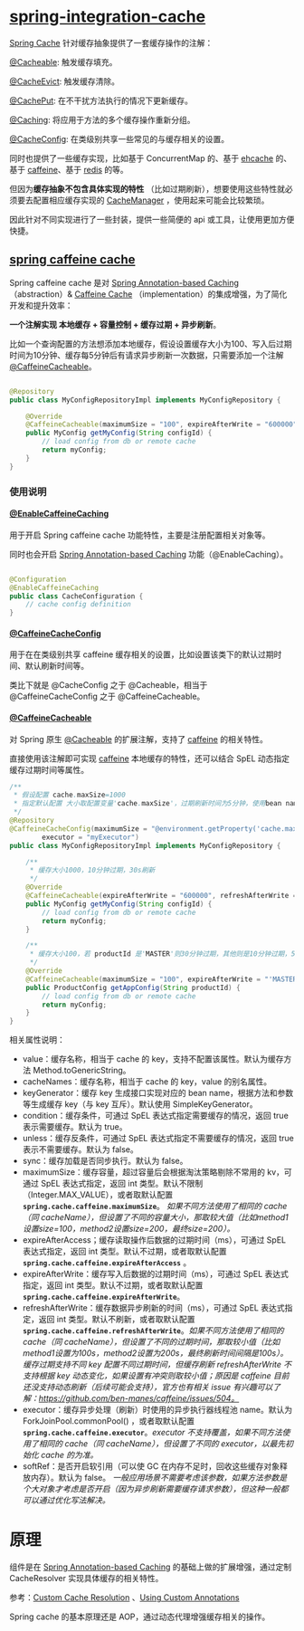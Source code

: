 # [spring-integration-cache](https://github.com/ayoungbear/spring-integration/tree/main/spring-integration-cache)

[Spring Cache](https://docs.spring.io/spring-framework/docs/5.3.x/reference/html/integration.html#cache)
针对缓存抽象提供了一套缓存操作的注解：

[@Cacheable](https://docs.spring.io/spring-framework/docs/5.3.x/reference/html/integration.html#cache-annotations-cacheable):
触发缓存填充。

[@CacheEvict](https://docs.spring.io/spring-framework/docs/5.3.x/reference/html/integration.html#cache-annotations-evict):
触发缓存清除。

[@CachePut](https://docs.spring.io/spring-framework/docs/5.3.x/reference/html/integration.html#cache-annotations-put):
在不干扰方法执行的情况下更新缓存。

[@Caching](https://docs.spring.io/spring-framework/docs/5.3.x/reference/html/integration.html#cache-annotations-caching):
将应用于方法的多个缓存操作重新分组。

[@CacheConfig](https://docs.spring.io/spring-framework/docs/5.3.x/reference/html/integration.html#cache-annotations-config):
在类级别共享一些常见的与缓存相关的设置。

同时也提供了一些缓存实现，比如基于 ConcurrentMap 的、基于 [ehcache](https://www.ehcache.org/) 的、基于
[caffeine](https://github.com/ben-manes/caffeine/wiki)、基于 [redis](https://github.com/redis/redis)
的等。

但因为**缓存抽象不包含具体实现的特性**
（比如过期刷新），想要使用这些特性就必须要去配置相应缓存实现的 [CacheManager](https://docs.spring.io/spring-framework/docs/5.3.x/reference/html/integration.html#cache-store-configuration)
，使用起来可能会比较繁琐。

因此针对不同实现进行了一些封装，提供一些简便的 api 或工具，让使用更加方便快捷。

## [spring caffeine cache](https://github.com/ayoungbear/spring-integration/tree/main/spring-integration-cache/src/main/java/com/github/ayoungbear/spring/integration/cache/caffeine)

Spring caffeine cache
是对 [Spring Annotation-based Caching](https://docs.spring.io/spring-framework/docs/5.3.x/reference/html/integration.html#cache)
（abstraction）& [Caffeine Cache](https://github.com/ben-manes/caffeine/wiki)
（implementation）的集成增强，为了简化开发和提升效率：

**一个注解实现 本地缓存 + 容量控制 + 缓存过期 + 异步刷新**。

比如一个查询配置的方法想添加本地缓存，假设设置缓存大小为100、写入后过期时间为10分钟、缓存每5分钟后有请求异步刷新一次数据，只需要添加一个注解 [@CaffeineCacheable](https://github.com/ayoungbear/spring-integration/blob/main/spring-integration-cache/src/main/java/com/github/ayoungbear/spring/integration/cache/caffeine/CaffeineCacheable.java)。

```java

@Repository
public class MyConfigRepositoryImpl implements MyConfigRepository {

    @Override
    @CaffeineCacheable(maximumSize = "100", expireAfterWrite = "600000", refreshAfterWrite = "300000")
    public MyConfig getMyConfig(String configId) {
        // load config from db or remote cache
        return myConfig;
    }
}
```

### 使用说明

#### [@EnableCaffeineCaching](https://github.com/ayoungbear/spring-integration/blob/main/spring-integration-cache/src/main/java/com/github/ayoungbear/spring/integration/cache/caffeine/EnableCaffeineCaching.java)

用于开启 Spring caffeine cache 功能特性，主要是注册配置相关对象等。

同时也会开启 [Spring Annotation-based Caching](https://docs.spring.io/spring-framework/docs/5.3.x/reference/html/integration.html#cache)
功能（@EnableCaching）。

```java

@Configuration
@EnableCaffeineCaching
public class CacheConfiguration {
    // cache config definition
}
```

#### [@CaffeineCacheConfig](https://github.com/ayoungbear/spring-integration/blob/main/spring-integration-cache/src/main/java/com/github/ayoungbear/spring/integration/cache/caffeine/CaffeineCacheConfig.java)

用于在在类级别共享 caffeine 缓存相关的设置，比如设置该类下的默认过期时间、默认刷新时间等。

类比下就是 @CacheConfig 之于 @Cacheable，相当于 @CaffeineCacheConfig 之于 @CaffeineCacheable。

#### [@CaffeineCacheable](https://github.com/ayoungbear/spring-integration/blob/main/spring-integration-cache/src/main/java/com/github/ayoungbear/spring/integration/cache/caffeine/CaffeineCacheable.java)

对 Spring
原生 [@Cacheable](https://docs.spring.io/spring-framework/docs/5.3.x/reference/html/integration.html#cache-annotations-cacheable)
的扩展注解，支持了 [caffeine](https://github.com/ben-manes/caffeine/wiki) 的相关特性。

直接使用该注解即可实现 [caffeine](https://github.com/ben-manes/caffeine/wiki) 本地缓存的特性，还可以结合
SpEL 动态指定缓存过期时间等属性。

```java
/**
 * 假设配置 cache.maxSize=1000
 * 指定默认配置 大小取配置变量'cache.maxSize'，过期刷新时间为5分钟，使用bean name为'myExecutor'的线程池执行异步刷新
 */
@Repository
@CaffeineCacheConfig(maximumSize = "@environment.getProperty('cache.maxSize')", refreshAfterWrite = "300000",
        executor = "myExecutor")
public class MyConfigRepositoryImpl implements MyConfigRepository {

    /**
     * 缓存大小1000，10分钟过期，30s刷新
     */
    @Override
    @CaffeineCacheable(expireAfterWrite = "600000", refreshAfterWrite = "30000")
    public MyConfig getMyConfig(String configId) {
        // load config from db or remote cache
        return myConfig;
    }

    /**
     * 缓存大小100，若 productId 是'MASTER'则30分钟过期，其他则是10分钟过期，5分钟刷新
     */
    @Override
    @CaffeineCacheable(maximumSize = "100", expireAfterWrite = "'MASTER'.equals(#productId)?1800000:600000")
    public ProductConfig getAppConfig(String productId) {
        // load config from db or remote cache
        return myConfig;
    }
}
```

相关属性说明：

- value：缓存名称，相当于 cache 的 key，支持不配置该属性。默认为缓存方法
  Method.toGenericString。
- cacheNames：缓存名称，相当于 cache 的 key，value 的别名属性。
- keyGenerator：缓存 key 生成接口实现对应的 bean name，根据方法和参数等生成缓存 key（与 key 互斥）。默认使用
  SimpleKeyGenerator。
- condition：缓存条件，可通过 SpEL 表达式指定需要缓存的情况，返回 true 表示需要缓存。默认为 true。
- unless：缓存反条件，可通过 SpEL 表达式指定不需要缓存的情况，返回 true 表示不需要缓存。默认为 false。
- sync：缓存加载是否同步执行。默认为 false。
- maximumSize：缓存容量，超过容量后会根据淘汰策略剔除不常用的 kv，可通过 SpEL 表达式指定，返回 int
  类型。默认不限制（Integer.MAX_VALUE），或者取默认配置 **`spring.cache.caffeine.maximumSize`**。
  _如果不同方法使用了相同的 cache（同
  cacheName），但设置了不同的容量大小，那取较大值（比如method1设置size=100，method2设置size=200，最终size=200）。_
- expireAfterAccess；缓存读取操作后数据的过期时间（ms），可通过 SpEL 表达式指定，返回 int
  类型。默认不过期，或者取默认配置 **`spring.cache.caffeine.expireAfterAccess`** 。
- expireAfterWrite：缓存写入后数据的过期时间（ms），可通过 SpEL 表达式指定，返回 int
  类型。默认不过期，或者取默认配置 **`spring.cache.caffeine.expireAfterWrite`**。
- refreshAfterWrite：缓存数据异步刷新的时间（ms），可通过 SpEL 表达式指定，返回 int
  类型。默认不刷新，或者取默认配置 **`spring.cache.caffeine.refreshAfterWrite`**。_如果不同方法使用了相同的
  cache（同
  cacheName），但设置了不同的过期时间，那取较小值（比如method1设置为100s，method2设置为200s，最终刷新时间间隔是100s）。缓存过期支持不同
  key 配置不同过期时间，但缓存刷新 refreshAfterWrite 不支持根据 key 动态变化，如果设置有冲突则取较小值；原因是
  caffeine 目前还没支持动态刷新（后续可能会支持），官方也有相关 issue
  有兴趣可以了解：https://github.com/ben-manes/caffeine/issues/504。_
- executor：缓存异步处理（刷新）时使用的异步执行器线程池 name。默认为 ForkJoinPool.commonPool()
  ，或者取默认配置 **`spring.cache.caffeine.executor`**。_executor 不支持覆盖，如果不同方法使用了相同的
  cache（同 cacheName），但设置了不同的 executor，以最先初始化 cache 的为准。_
- softRef：是否开启软引用（可以使 GC 在内存不足时，回收这些缓存对象释放内存）。默认为 false。
  _一般应用场景不需要考虑该参数，如果方法参数是个大对象才考虑是否开启（因为异步刷新需要缓存请求参数），但这种一般都可以通过优化写法解决。_

# 原理

组件是在 [Spring Annotation-based Caching](https://docs.spring.io/spring-framework/docs/5.3.x/reference/html/integration.html#cache)
的基础上做的扩展增强，通过定制 CacheResolver 实现具体缓存的相关特性。

参考：[Custom Cache Resolution](https://docs.spring.io/spring-framework/docs/5.3.x/reference/html/integration.html#cache-annotations-cacheable-cache-resolver)
、[Using Custom Annotations](https://docs.spring.io/spring-framework/docs/5.3.x/reference/html/integration.html#cache-annotation-stereotype)

Spring cache 的基本原理还是 AOP，通过动态代理增强缓存相关的操作。

